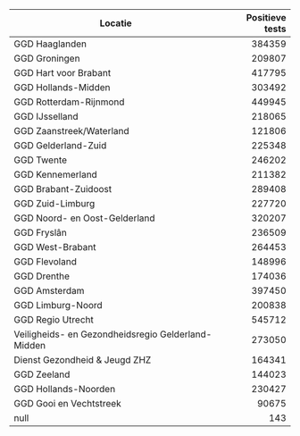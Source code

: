 | Locatie | Positieve tests |
|---------|----------------:|
| GGD Haaglanden                           | 384359 |
| GGD Groningen                            | 209807 |
| GGD Hart voor Brabant                    | 417795 |
| GGD Hollands-Midden                      | 303492 |
| GGD Rotterdam-Rijnmond                   | 449945 |
| GGD IJsselland                           | 218065 |
| GGD Zaanstreek/Waterland                 | 121806 |
| GGD Gelderland-Zuid                      | 225348 |
| GGD Twente                               | 246202 |
| GGD Kennemerland                         | 211382 |
| GGD Brabant-Zuidoost                     | 289408 |
| GGD Zuid-Limburg                         | 227720 |
| GGD Noord- en Oost-Gelderland            | 320207 |
| GGD Fryslân                              | 236509 |
| GGD West-Brabant                         | 264453 |
| GGD Flevoland                            | 148996 |
| GGD Drenthe                              | 174036 |
| GGD Amsterdam                            | 397450 |
| GGD Limburg-Noord                        | 200838 |
| GGD Regio Utrecht                        | 545712 |
| Veiligheids- en Gezondheidsregio Gelderland-Midden | 273050 |
| Dienst Gezondheid & Jeugd ZHZ            | 164341 |
| GGD Zeeland                              | 144023 |
| GGD Hollands-Noorden                     | 230427 |
| GGD Gooi en Vechtstreek                  | 90675 |
| null                                     |   143 |
